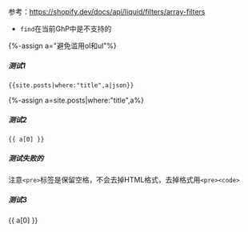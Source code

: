 参考：https://shopify.dev/docs/api/liquid/filters/array-filters

- `find`在当前GhP中是不支持的

{%-assign a="避免滥用ol和ul"%}
##### 测试1
```
{{site.posts|where:"title",a|json}}
```

{%-assign a=site.posts|where:"title",a%}

##### 测试2

```
{{ a[0] }}
```

##### 测试失败的
注意`<pre>`标签是保留空格，不会去掉HTML格式，去掉格式用`<pre><code>`

##### 测试3

{{ a[0] }}
